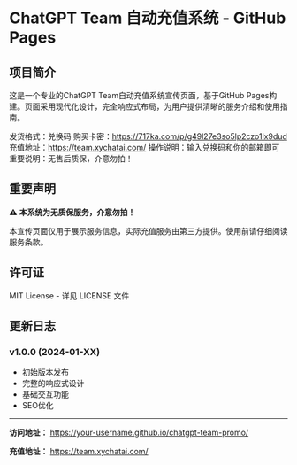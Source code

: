 # ChatGPT Team 自动充值系统 - GitHub Pages

## 项目简介

这是一个专业的ChatGPT Team自动充值系统宣传页面，基于GitHub Pages构建。页面采用现代化设计，完全响应式布局，为用户提供清晰的服务介绍和使用指南。

发货格式：兑换码
购买卡密：https://717ka.com/p/g49l27e3so5lp2czo1lx9dud
充值地址：https://team.xychatai.com/
操作说明：输入兑换码和你的邮箱即可
重要说明：无售后质保，介意勿拍！


## 重要声明

⚠️ **本系统为无质保服务，介意勿拍！**

本宣传页面仅用于展示服务信息，实际充值服务由第三方提供。使用前请仔细阅读服务条款。

## 许可证

MIT License - 详见 LICENSE 文件

## 更新日志

### v1.0.0 (2024-01-XX)
- 初始版本发布
- 完整的响应式设计
- 基础交互功能
- SEO优化

---

**访问地址：** https://your-username.github.io/chatgpt-team-promo/

**充值地址：** https://team.xychatai.com/ 
